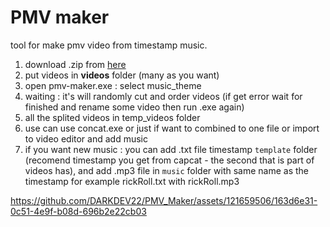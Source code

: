 # PMV maker
tool for make pmv video from timestamp music.
1. download .zip from [here](https://github.com/DARKDEV22/PMV_Maker/releases/download/pmv-2/pmv-maker2.rar)
2. put videos in **videos** folder (many as you want)
3. open pmv-maker.exe : select music_theme
4. waiting : it's will randomly cut and order videos (if get error wait for finished and rename some video then run .exe again)
5. all the splited videos in temp_videos folder
6. use can use concat.exe or just if want to combined to one file or import to video editor and add music
7. if you want new music : you can add .txt file timestamp `template` folder (recomend timestamp you get from capcat - the second that is part of videos has), and add .mp3 file in `music` folder with same name as the timestamp for example rickRoll.txt with rickRoll.mp3

https://github.com/DARKDEV22/PMV_Maker/assets/121659506/163d6e31-0c51-4e9f-b08d-696b2e22cb03

